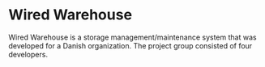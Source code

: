 # Wired Warehouse

Wired Warehouse is a storage management/maintenance system that was developed for a Danish organization.
The project group consisted of four developers.

